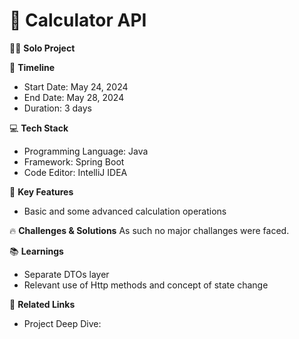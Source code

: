 # 🧮 Calculator API

🧑‍💻 **Solo Project**

📆 **Timeline**
- Start Date: May 24, 2024
- End Date: May 28, 2024
- Duration: 3 days

💻 **Tech Stack**
- Programming Language: Java
- Framework: Spring Boot
- Code Editor: IntelliJ IDEA

🎯 **Key Features**
- Basic and some advanced calculation operations

🔥 **Challenges & Solutions**
As such no major challanges were faced.

📚 **Learnings**
- Separate DTOs layer
- Relevant use of Http methods and concept of state change

🔗 **Related Links**
- Project Deep Dive: 
